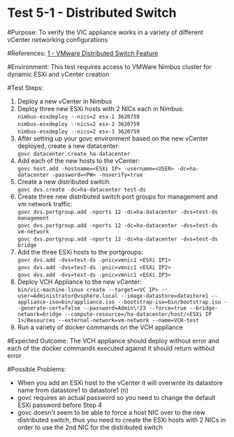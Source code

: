 Test 5-1 - Distributed Switch
=======

#Purpose:
To verify the VIC appliance works in a variety of different vCenter networking configurations

#References:
[1 - VMware Distributed Switch Feature](https://www.vmware.com/products/vsphere/features/distributed-switch.html)

#Environment:
This test requires access to VMWare Nimbus cluster for dynamic ESXi and vCenter creation

#Test Steps:
1. Deploy a new vCenter in Nimbus
2. Deploy three new ESXi hosts with 2 NICs each in Nimbus:  
```nimbus-esxdeploy --nics=2 esx-1 3620759```  
```nimbus-esxdeploy --nics=2 esx-2 3620759```  
```nimbus-esxdeploy --nics=2 esx-3 3620759```
3. After setting up your govc environment based on the new vCenter deployed, create a new datacenter:  
```govc datacenter.create ha-datacenter```
4. Add each of the new hosts to the vCenter:  
```govc host.add -hostname=<ESXi IP> -username=<USER> -dc=ha-datacenter -password=<PW> -noverify=true```
5. Create a new distributed switch:  
```govc dvs.create -dc=ha-datacenter test-ds```
6. Create three new distributed switch port groups for management and vm network traffic:  
```govc dvs.portgroup.add -nports 12 -dc=ha-datacenter -dvs=test-ds management```  
```govc dvs.portgroup.add -nports 12 -dc=ha-datacenter -dvs=test-ds vm-network```  
```govc dvs.portgroup.add -nports 12 -dc=ha-datacenter -dvs=test-ds bridge```
7. Add the three ESXi hosts to the portgroups:  
```govc dvs.add -dvs=test-ds -pnic=vmnic1 <ESXi IP1>```  
```govc dvs.add -dvs=test-ds -pnic=vmnic1 <ESXi IP2>```  
```govc dvs.add -dvs=test-ds -pnic=vmnic1 <ESXi IP3>```
8. Deploy VCH Appliance to the new vCenter:  
```bin/vic-machine-linux create --target=<VC IP> --user=Administrator@vsphere.local --image-datastore=datastore1 --appliance-iso=bin/appliance.iso --bootstrap-iso=bin/bootstrap.iso --generate-cert=false --password=Admin\!23 --force=true --bridge-network=bridge --compute-resource=/ha-datacenter/host/<ESXi IP 1>/Resources --external-network=vm-network --name=VCH-test```
9. Run a variety of docker commands on the VCH appliance

#Expected Outcome:
The VCH appliance should deploy without error and each of the docker commands executed against it should return without error

#Possible Problems:
* When you add an ESXi host to the vCenter it will overwrite its datastore name from datastore1 to datastore1 (n)
* govc requires an actual password so you need to change the default ESXi password before Step 4
* govc doesn't seem to be able to force a host NIC over to the new distributed switch, thus you need to create the ESXi hosts with 2 NICs in order to use the 2nd NIC for the distributed switch
